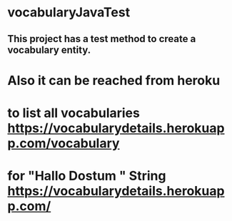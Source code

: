 # vocabularyJavaTest

## This project has a test method to create a vocabulary entity.
# Also it can be reached from heroku 
# to list all vocabularies https://vocabularydetails.herokuapp.com/vocabulary
# for "Hallo Dostum " String https://vocabularydetails.herokuapp.com/ 
